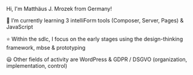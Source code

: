 Hi, I'm Matthäus J. Mrozek from Germany!

🌱 I’m currently learning 3 intelliForm tools (Composer, Server, Pages) & JavaScript

:star: Within the sdlc, I focus on the early stages using the design-thinking framework, mbse & prototyping

:smiley: Other fields of activity are WordPress & GDPR / DSGVO (organization, implementation, control)



<!---
mjmrozek/mjmrozek is a ✨ special ✨ repository because its `README.md` (this file) appears on your GitHub profile.
You can click the Preview link to take a look at your changes.
--->
